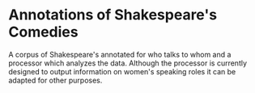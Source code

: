 # Annotations of Shakespeare's Comedies
A corpus of Shakespeare's annotated for who talks to whom and a processor which analyzes the data. Although the processor is currently designed to output information on women's speaking roles it can be adapted for other purposes.
